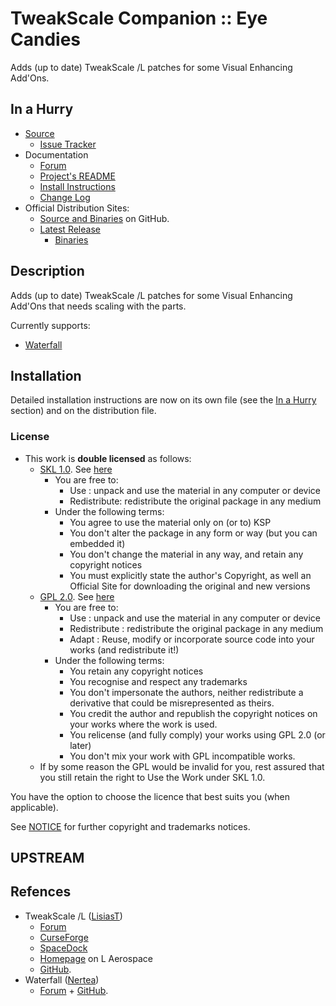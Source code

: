# TweakScale Companion :: Eye Candies

Adds (up to date) TweakScale /L patches for some Visual Enhancing Add'Ons.

## In a Hurry

* [Source](https://github.com/net-lisias-ksp/TweakScaleCompanion_EyeCandies)
	+ [Issue Tracker](https://github.com/net-lisias-ksp/TweakScaleCompanion_EyeCandies/issues)
* Documentation
	+ [Forum](https://forum.kerbalspaceprogram.com/index.php?/topic/192216-tweakscale-companion-program/)
	+ [Project's README](https://github.com/net-lisias-ksp/TweakScaleCompanion_EyeCandies/blob/master/README.md)
	+ [Install Instructions](https://github.com/net-lisias-ksp/TweakScaleCompanion_EyeCandies/blob/master/INSTALL.md)
	+ [Change Log](./CHANGE_LOG.md)
* Official Distribution Sites:
	+ [Source and Binaries](https://github.com/net-lisias-ksp/TweakScaleCompanion_OPT) on GitHub.
	+ [Latest Release](https://github.com/net-lisias-ksp/TweakScaleCompanion_EyeCandies/releases)
		- [Binaries](https://github.com/net-lisias-ksp/TweakScaleCompanion_EyeCandies/Archive)


## Description

Adds (up to date) TweakScale /L patches for some Visual Enhancing Add'Ons that needs scaling with the parts.

Currently supports:

* [Waterfall](https://forum.kerbalspaceprogram.com/index.php?/topic/196309-*)


## Installation

Detailed installation instructions are now on its own file (see the [In a Hurry](#in-a-hurry) section) and on the distribution file.

### License

* This work is **double licensed** as follows:
	+ [SKL 1.0](https://ksp.lisias.net/SKL-1_0.txt). See [here](./LICENSE.SKL-1_0)
		+ You are free to:
			- Use : unpack and use the material in any computer or device
			- Redistribute: redistribute the original package in any medium
		+ Under the following terms:
			- You agree to use the material only on (or to) KSP
			- You don't alter the package in any form or way (but you can embedded it)
			- You don't change the material in any way, and retain any copyright notices
			- You must explicitly state the author's Copyright, as well an Official Site for downloading the original and new versions 
	+ [GPL 2.0](https://www.gnu.org/licenses/gpl-2.0.txt). See [here](./LICENSE.GPL-2_0)
		+ You are free to:
			- Use : unpack and use the material in any computer or device
			- Redistribute : redistribute the original package in any medium
			- Adapt : Reuse, modify or incorporate source code into your works (and redistribute it!) 
		+ Under the following terms:
			- You retain any copyright notices
			- You recognise and respect any trademarks
			- You don't impersonate the authors, neither redistribute a derivative that could be misrepresented as theirs.
			- You credit the author and republish the copyright notices on your works where the work is used.
			- You relicense (and fully comply) your works using GPL 2.0 (or later)
			- You don't mix your work with GPL incompatible works.
	+ If by some reason the GPL would be invalid for you, rest assured that you still retain the right to Use the Work under SKL 1.0.

You have the option to choose the licence that best suits you (when applicable).

See [NOTICE](./NOTICE) for further copyright and trademarks notices.


## UPSTREAM

## Refences

* TweakScale /L ([LisiasT](https://forum.kerbalspaceprogram.com/index.php?/profile/187168-lisias/))
	+ [Forum](https://forum.kerbalspaceprogram.com/index.php?/topic/179030-*)
	+ [CurseForge](https://kerbal.curseforge.com/projects/tweakscale)
	+ [SpaceDock](https://spacedock.info/mod/127/TweakScale)
	+ [Homepage](http://ksp.lisias.net/add-ons/TweakScale) on L Aerospace
	+ [GitHub](https://github.com/net-lisias-ksp/TweakScale).
* Waterfall ([Nertea](https://forum.kerbalspaceprogram.com/index.php?/profile/83952-nertea/))
	+ [Forum](https://forum.kerbalspaceprogram.com/index.php?/topic/196309-*)	+ [GitHub](https://github.com/post-kerbin-mining-corporation/Waterfall).
